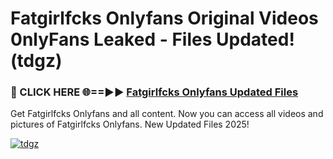 # Fatgirlfcks Onlyfans Original Videos 0nlyFans Leaked - Files Updated! (tdgz)

<h3>🔴 CLICK HERE 🌐==►► <a href="https://tinyurl.com/ehrbuxhb" rel="nofollow">Fatgirlfcks Onlyfans Updated Files</a></h3>

Get Fatgirlfcks Onlyfans and all content. Now you can access all videos and pictures of Fatgirlfcks Onlyfans. New Updated Files 2025!

[![tdgz](https://i.imgur.com/lVYEuWS.gif)](https://tinyurl.com/ehrbuxhb)

